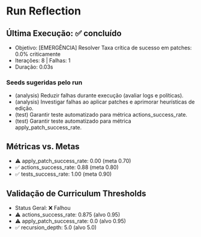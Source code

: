 # Run Reflection

## Última Execução: ✅ concluído
- Objetivo: [EMERGÊNCIA] Resolver Taxa crítica de sucesso em patches: 0.0% criticamente
- Iterações: 8 | Falhas: 1
- Duração: 0.03s

### Seeds sugeridas pelo run
- (analysis) Reduzir falhas durante execução (avaliar logs e políticas).
- (analysis) Investigar falhas ao aplicar patches e aprimorar heurísticas de edição.
- (test) Garantir teste automatizado para métrica actions_success_rate.
- (test) Garantir teste automatizado para métrica apply_patch_success_rate.

## Métricas vs. Metas
- ⚠️ apply_patch_success_rate: 0.00 (meta 0.70)
- ✅ actions_success_rate: 0.88 (meta 0.80)
- ✅ tests_success_rate: 1.00 (meta 0.90)

## Validação de Curriculum Thresholds
- Status Geral: ❌ Falhou
- ⚠️ actions_success_rate: 0.875 (alvo 0.95)
- ⚠️ apply_patch_success_rate: 0.0 (alvo 0.95)
- ✅ recursion_depth: 5.0 (alvo 5.0)